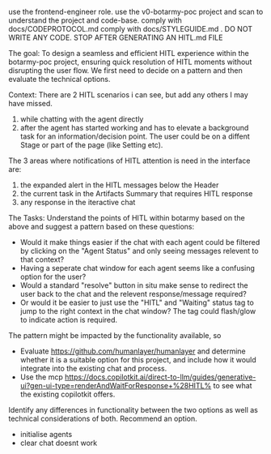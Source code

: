 use the frontend-engineer role.
use the v0-botarmy-poc project and scan to understand the project and code-base.
comply with docs/CODEPROTOCOL.md
comply with docs/STYLEGUIDE.md     .
DO NOT WRITE ANY CODE. STOP AFTER GENERATING AN HITL.md FILE

The goal: To design a seamless and efficient HITL experience within the botarmy-poc project, ensuring quick resolution of HITL moments without disrupting the user flow. We first need to decide on a pattern and then evaluate the technical options.

Context:
There are 2 HITL scenarios i can see, but add any others I may have missed.
1) while chatting with the agent directly
2) after the agent has started working and has to elevate a background task for an information/decision point. The user could be on a diffent Stage or part of the page (like Setting etc).

The 3 areas where notifications of HITL attention is need in the interface are:
1) the expanded alert in the HITL messages below the Header
2) the current task in the Artifacts Summary that requires HITL response
3) any response in the iteractive chat

The Tasks:
Understand the points of HITL within botarmy based on the above and suggest a pattern based on these questions:
- Would it make things easier if the chat with each agent could be filtered by clicking on the "Agent Status" and only seeing messages relevent to that context?
- Having a seperate chat window for each agent seems like a confusing option for the user?
- Would a standard "resolve" button in situ make sense to redirect the user back to the chat and the relevent response/message required?
- Or would it be easier to just use the "HITL" and "Waiting" status tag to jump to the right context in the chat window?  The tag could flash/glow to indicate action is required.

The pattern might be impacted by the functionality available, so
- Evaluate https://github.com/humanlayer/humanlayer and determine whether it is a suitable option for this project, and include how it would integrate into the existing chat and process.
- Use the mcp  <https://docs.copilotkit.ai/direct-to-llm/guides/generative-ui?gen-ui-type=renderAndWaitForResponse+%28HITL%> to see what the existing copilotkit offers.

Identify any differences in functionality between the two options as well as technical considerations of both. Recommend an option.

- initialise agents
- clear chat doesnt work
